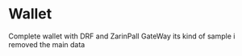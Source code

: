 # Wallet
Complete wallet with DRF and ZarinPall GateWay 
its kind of sample i removed the main data
